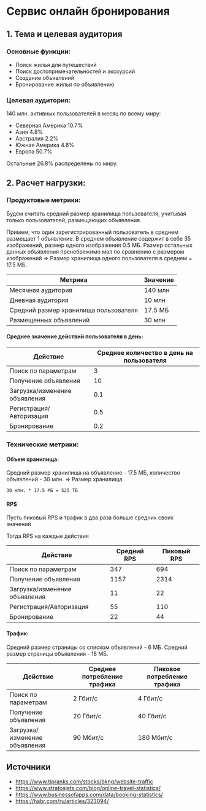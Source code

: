 # Сервис онлайн бронирования
## 1. Тема и целевая аудитория
### Основные функции:

- Поиск жилья для путешествий
- Поиск достопримечательностей и экскурсий
- Создание объявлений
- Бронирование жилья по объявлению

### Целевая аудитория:

140 млн. активных пользователей в месяц по всему миру:

- Северная Америка 10.7%
- Азия 4.8%
- Австралия 2.2%
- Южная Америка 4.8%
- Европа 50.7%

Остальные 26.8% распределены по миру.


## 2. Расчет нагрузки:

### Продуктовые метрики:

Будем считать средний размер хранилища пользователя, учитывая только пользователей, размещающих объявления.

Примем, что один зарегистрированный пользователь в среднем размещает 1 объявление. В среднем объявление содержит в себе 35 изображений, размер одного изображения 0.5 МБ. Размер остальных данных объявления пренебрежимо мал по сравнению с размером изображений => 
Размер хранилища одного пользователя в среднем = 17.5 МБ.


| Метрика                              | Значение |
|--------------------------------------|----------|
| Месячная аудитория                   | 140 млн  |
| Дневная аудитория                    | 10 млн   |
| Средний размер хранилища пользователя | 17.5 МБ  |
| Размещенных объявлений               | 30 млн   |

#### Среднее значение действий пользователя в день:

| Действие                      | Среднее количество в день на пользователя |
|-------------------------------|-------------------------------------------|
| Поиск по параметрам           | 3                                         |
| Получение объявления          | 10                                        |
| Загрузка/изменение объявления | 0.1                                       |
| Регистрация/Авторизация       | 0.5                                       |
| Бронирование                  | 0.2                                       |

### Технические метрики:

#### Объем хранилища:

Средний размер хранилища на объявление - 17.5 МБ, количество объявлений - 30 млн. => Размер хранилища

```30 млн. * 17.5 МБ = 525 ТБ``` 

#### RPS

Пусть пиковый RPS и трафик в два раза больше средних своих значений

Тогда RPS на каждые действия

| Действие                      | Средний RPS | Пиковый RPS | 
|-------------------------------|-------------|-------------|
| Поиск по параметрам           | 347         | 694         |
| Получение объявления          | 1157        | 2314        |
| Загрузка/изменение объявления | 11          | 22          |
| Регистрация/Авторизация       | 55          | 110         |
| Бронирование                  | 22          | 44          |

#### Трафик:

Средний размер страницы со списком объявлений - 6 МБ.
Средний размер страницы объявления - 18 МБ.

| Действие                      | Среднее потребление трафика | Пиковое потребление трафика | 
|-------------------------------|-----------------------------|-----------------------------|
| Поиск по параметрам           | 2 Гбит/c                    | 4 Гбит/с                    |
| Получение объявления          | 20 Гбит/c                   | 40 Гбит/c                   |
| Загрузка/изменение объявления | 90 Мбит/c                   | 180 Мбит/c                  |

## Источники

- https://www.tipranks.com/stocks/bkng/website-traffic
- https://www.stratosjets.com/blog/online-travel-statistics/
- https://www.businessofapps.com/data/booking-statistics/
- https://habr.com/ru/articles/323094/
